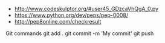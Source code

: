 * http://www.codeskulptor.org/#user45_GDzcaVhQgA_0.py
* https://www.python.org/dev/peps/pep-0008/ 
* http://pep8online.com/checkresult


Git commands
git add .
git commit -m 'My commit'
git push